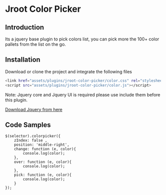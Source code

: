 # Jroot Color Picker

## Introduction

Its a jquery base plugin to pick colors list, you can pick more the 100+ color pallets from the list on the go.


## Installation

Download or clone the project and integrate the following files
```sh
<link href="assets/plugins/jroot-color-picker/color.css" rel="stylesheet">
<script src="assets/plugins/jroot-color-picker/color.js"></script>
```
Note: Jquery core and Jquery UI is required please use include them before this plugin.

[Download Jquery from here](https://code.jquery.com/)


## Code Samples


    $(selector).colorpicker({
		zIndex: false ,
		position: 'middle-right',
		change: function (e, color){
			console.log(color);
		},
		over: function (e, color){
			console.log(color);
		},
		pick: function (e, color){
			console.log(color);
		}
	});

